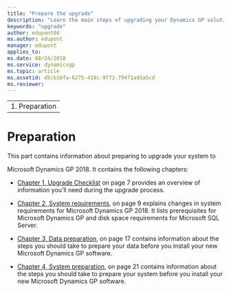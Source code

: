 ```yaml
---
title: "Prepare the upgrade"
description: "Learn the main steps of upgrading your Dynamics GP solution."
keywords: "upgrade"
author: edupont04
ms.author: edupont
manager: edupont
applies_to: 
ms.date: 08/24/2018
ms.service: dynamicsgp
ms.topic: article
ms.assetid: d5cb16fa-6275-418c-9f72-79471a93abcd
ms.reviewer: 
---
```

|                 |
|-----------------|
| 1.  Preparation |

# Preparation

This part contains information about preparing to upgrade your system to

Microsoft Dynamics GP 2018. It contains the following chapters:

-   [Chapter 1, Upgrade Checklist](#_Upgrade_checklist) on page 7 provides an overview of information you’ll need during the upgrade process.  

-   [Chapter 2, System requirements](#_System_Requirements), on page 9 explains changes in system requirements for Microsoft Dynamics GP 2018. It lists prerequisites for Microsoft Dynamics GP and disk space requirements for Microsoft SQL Server.  

-   [Chapter 3, Data preparation](#_Data_preparation), on page 17 contains information about the steps you should take to prepare your data before you install your new Microsoft Dynamics GP software.  

-   [Chapter 4, System preparation](#_System_Preparation), on page 21 contains information about the steps you should take to prepare your system before you install your new Microsoft Dynamics GP software.  

<span id="_Toc498615755" class="anchor"></span>
